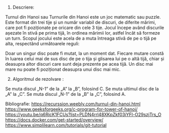 1) Descriere:

Turnul din Hanoi sau Turnurile din Hanoi este un joc matematic sau puzzle. Este format din trei tije și un număr variabil de discuri, de diferite mărimi, 
care pot fi poziționate pe oricare din cele 3 tije. Jocul începe având discurile așezate în stivă pe prima tijă, în ordinea mărimii lor, astfel încât să formeze un turn.
Scopul jocului este acela de a muta întreaga stivă de pe o tijă pe alta, respectând următoarele reguli:

Doar un singur disc poate fi mutat, la un moment dat.
Fiecare mutare constă în luarea celui mai de sus disc de pe o tija și glisarea lui pe o altă tijă, chiar și deasupra altor discuri care sunt deja prezente pe acea tijă.
Un disc mai mare nu poate fi poziționat deasupra unui disc mai mic.


2) Algoritmul de rezolvare :
 
Se muta discul „N-1” de la „A” la „B”, folosind C.
Se muta ultimul disc de la „A” la „C”.
Se muta discul „N-1” de la „B” la „C”, folosind A.

Bibliografie:
https://recurssion.weebly.com/turnul-din-hanoi.html
https://www.geeksforgeeks.org/c-program-for-tower-of-hanoi/
https://youtu.be/q6RicK1FCUs?list=PLDN4rrl48XKpZkf03iYFl-O29szjTrs_O
https://docs.docker.com/get-started/overview/
https://www.simplilearn.com/tutorials/git-tutorial
